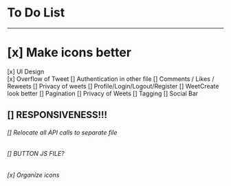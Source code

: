 # To Do List
------------

# [x] Make icons better
[x] UI Design    
    [x] Overflow of Tweet
[] Authentication in other file
[] Comments / Likes / Reweets
[] Privacy of weets
[] Profile/Login/Logout/Register
[] WeetCreate look better
[] Pagination
[] Privacy of Weets
[] Tagging
[] Social Bar


## [] RESPONSIVENESS!!! 

###### [] Relocate all API calls to separate file
###### [] BUTTON JS FILE?
###### [x] Organize icons
